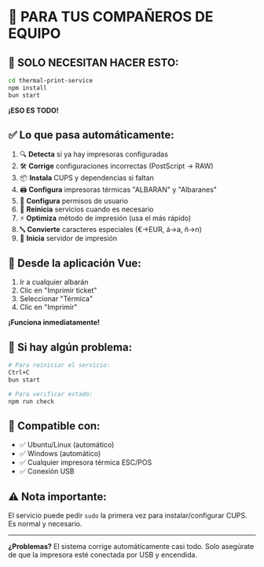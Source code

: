 # 👥 PARA TUS COMPAÑEROS DE EQUIPO

## 🚀 **SOLO NECESITAN HACER ESTO:**

```bash
cd thermal-print-service
npm install
bun start
```

**¡ESO ES TODO!**

## ✅ **Lo que pasa automáticamente:**

1. 🔍 **Detecta** si ya hay impresoras configuradas
2. 🛠️  **Corrige** configuraciones incorrectas (PostScript → RAW)
3. 📦 **Instala** CUPS y dependencias si faltan
4. 🖨️  **Configura** impresoras térmicas "ALBARAN" y "Albaranes"
5. 👥 **Configura** permisos de usuario
6. 🔄 **Reinicia** servicios cuando es necesario
7. ⚡ **Optimiza** método de impresión (usa el más rápido)
8. 🔤 **Convierte** caracteres especiales (€→EUR, á→a, ñ→n)
9. 🚀 **Inicia** servidor de impresión

## 📱 **Desde la aplicación Vue:**

1. Ir a cualquier albarán
2. Clic en "Imprimir ticket"
3. Seleccionar "Térmica"
4. Clic en "Imprimir"

**¡Funciona inmediatamente!**

## 🔧 **Si hay algún problema:**

```bash
# Para reiniciar el servicio:
Ctrl+C
bun start

# Para verificar estado:
npm run check
```

## 🎯 **Compatible con:**

- ✅ Ubuntu/Linux (automático)
- ✅ Windows (automático)
- ✅ Cualquier impresora térmica ESC/POS
- ✅ Conexión USB

## ⚠️ **Nota importante:**

El servicio puede pedir `sudo` la primera vez para instalar/configurar CUPS. Es normal y necesario.

---

**¿Problemas?** El sistema corrige automáticamente casi todo. Solo asegúrate de que la impresora esté conectada por USB y encendida.